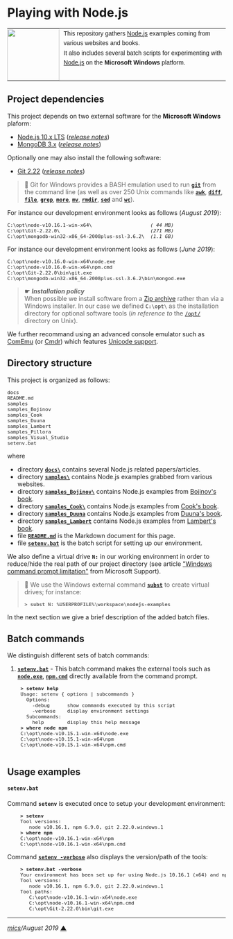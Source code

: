 # <span id="top">Playing with Node.js</span>

<table style="font-family:Helvetica,Arial;font-size:14px;line-height:1.6;">
  <tr>
  <td style="border:0;padding:0 10px 0 0;min-width:120px;"><a href="http://nodejs.org/"><img src="https://nodejs.org/static/images/logos/nodejs-new-pantone-black.png" width="120"/></a></td>
  <td style="border:0;padding:0;vertical-align:text-top;">This repository gathers <a href="https://nodejs.org/en/">Node.js</a> examples coming from various websites and books.<br/>
  It also includes several batch scripts for experimenting with <a href="https://nodejs.org/en/">Node.js</a> on the <b>Microsoft Windows</b> platform.
  </td>
  </tr>
</table>

## Project dependencies

This project depends on two external software for the **Microsoft Windows** plaform:

- [Node.js 10.x LTS](https://nodejs.org/en/download/) ([*release notes*](https://github.com/nodejs/node/blob/master/doc/changelogs/CHANGELOG_V10.md#10.15.1))
- [MongoDB 3.x](https://www.mongodb.org/dl/win32/x86_64-2008plus-ssl) ([*release notes*](https://docs.mongodb.com/manual/release-notes/3.6/))

Optionally one may also install the following software:

- [Git 2.22](https://git-scm.com/download/win) ([*release notes*](https://raw.githubusercontent.com/git/git/master/Documentation/RelNotes/2.22.0.txt))

> **:mag_right:** Git for Windows provides a BASH emulation used to run [**`git`**](https://git-scm.com/docs/git) from the command line (as well as over 250 Unix commands like [**`awk`**](https://www.linux.org/docs/man1/awk.html), [**`diff`**](https://www.linux.org/docs/man1/diff.html), [**`file`**](https://www.linux.org/docs/man1/file.html), [**`grep`**](https://www.linux.org/docs/man1/grep.html), [**`more`**](https://www.linux.org/docs/man1/more.html), [**`mv`**](https://www.linux.org/docs/man1/mv.html), [**`rmdir`**](https://www.linux.org/docs/man1/rmdir.html), [**`sed`**](https://www.linux.org/docs/man1/sed.html) and [**`wc`**](https://www.linux.org/docs/man1/wc.html)).

For instance our development environment looks as follows (*August 2019*):

<pre style="font-size:80%;">
C:\opt\node-v10.16.1-win-x64\                    <i>( 44 MB)</i>
C:\opt\Git-2.22.0\                               <i>(271 MB)</i>
C:\opt\mongodb-win32-x86_64-2008plus-ssl-3.6.2\  <i>(1.1 GB)</i>
</pre>

For instance our development environment looks as follows (*June 2019*):

<pre style="font-size:80%;">
C:\opt\node-v10.16.0-win-x64\node.exe
C:\opt\node-v10.16.0-win-x64\npm.cmd
C:\opt\Git-2.22.0\bin\git.exe
C:\opt\mongodb-win32-x86_64-2008plus-ssl-3.6.2\bin\mongod.exe
</pre>

> **&#9755;** ***Installation policy***<br/>
> When possible we install software from a [Zip archive](https://www.howtogeek.com/178146/htg-explains-everything-you-need-to-know-about-zipped-files/) rather than via a Windows installer. In our case we defined **`C:\opt\`** as the installation directory for optional software tools (*in reference to* the [`/opt/`](http://tldp.org/LDP/Linux-Filesystem-Hierarchy/html/opt.html) directory on Unix).

We further recommand using an advanced console emulator such as [ComEmu](https://conemu.github.io/) (or [Cmdr](http://cmder.net/)) which features [Unicode support](https://conemu.github.io/en/UnicodeSupport.html).

## Directory structure

This project is organized as follows:
<pre style="font-size:80%;">
docs
README.md
samples
samples_Bojinov
samples_Cook
samples_Duuna
samples_Lambert
samples_Pillora
samples_Visual_Studio
setenv.bat
</pre>

where

- directory [**`docs\`**](docs/) contains several Node.js related papers/articles.
- directory [**`samples\`**](samples/) contains Node.js examples grabbed from various websites.
- directory [**`samples_Bojinov\`**](samples_Bojinov/) contains Node.js examples from [Bojinov's book](https://www.amazon.com/RESTful-Web-API-Design-Node-JS/dp/1786469138).
- directory [**`samples_Cook\`**](samples_Cook/) contains Node.js examples from [Cook's book](https://www.amazon.com/Node-js-Essentials-Fabian-Cook/dp/1785284924).
- directory [**`samples_Duuna`**](samples_Duuna/) contains Node.js examples from [Duuna's book](https://pragprog.com/book/kdnodesec/secure-your-node-js-web-application).
- directory [**`samples_Lambert`**](samples_Lambert/) contains Node.js examples from [Lambert's book](https://www.editions-eni.fr/livre/node-js-exploitez-la-puissance-de-javascript-cote-serveur-9782746089785).
- file [**`README.md`**](README.md) is the Markdown document for this page.
- file [**`setenv.bat`**](setenv.bat) is the batch script for setting up our environment.

We also define a virtual drive **`N:`** in our working environment in order to reduce/hide the real path of our project directory (see article ["Windows command prompt limitation"](https://support.microsoft.com/en-gb/help/830473/command-prompt-cmd-exe-command-line-string-limitation) from Microsoft Support).

> **:mag_right:** We use the Windows external command [**`subst`**](https://docs.microsoft.com/en-us/windows-server/administration/windows-commands/subst) to create virtual drives; for instance:
>
> <pre style="font-size:80%;">
> <b>&gt; subst N: %USERPROFILE%\workspace\nodejs-examples</b>
> </pre>

In the next section we give a brief description of the added batch files.

## Batch commands

We distinguish different sets of batch commands:

1. [**`setenv.bat`**](setenv.bat) - This batch command makes the external tools such as [**`node.exe`**](https://nodejs.org/api/cli.html#cli_command_line_options), [**`npm.cmd`**](https://docs.npmjs.com/cli/npm) directly available from the command prompt.

    <pre style="font-size:80%;">
    <b>&gt; setenv help</b>
    Usage: setenv { options | subcommands }
      Options:
        -debug      show commands executed by this script
        -verbose    display environment settings
      Subcommands:
        help        display this help message
    <b>&gt; where node npm</b>
    C:\opt\node-v10.15.1-win-x64\node.exe
    C:\opt\node-v10.15.1-win-x64\npm
    C:\opt\node-v10.15.1-win-x64\npm.cmd
    </pre>


## Usage examples

#### `setenv.bat`

Command **`setenv`** is executed once to setup your development environment:

<pre style="margin:10px 0 0 30px;font-size:80%;">
<b>&gt; setenv</b>
Tool versions:
   node v10.16.1, npm 6.9.0, git 2.22.0.windows.1
<b>&gt; where npm</b>
C:\opt\node-v10.16.1-win-x64\npm
C:\opt\node-v10.16.1-win-x64\npm.cmd
</pre>

Command [**`setenv -verbose`**](setenv.bat) also displays the version/path of the tools:

<pre style="margin:10px 0 0 30px;font-size:80%;">
<b>&gt; setenv.bat -verbose</b>
Your environment has been set up for using Node.js 10.16.1 (x64) and npm.
Tool versions:
   node v10.16.1, npm 6.9.0, git 2.22.0.windows.1
Tool paths:
   C:\opt\node-v10.16.1-win-x64\node.exe
   C:\opt\node-v10.16.1-win-x64\npm.cmd
   C:\opt\Git-2.22.0\bin\git.exe
</pre>

***

*[mics](http://lampwww.epfl.ch/~michelou/)/August 2019* [**&#9650;**](#top)
<span id="bottom">&nbsp;</span>

